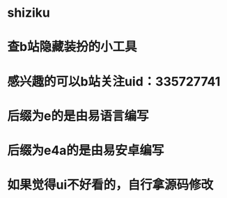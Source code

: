 # shiziku
# 查b站隐藏装扮的小工具
# 感兴趣的可以b站关注uid：335727741
# 后缀为e的是由易语言编写
# 后缀为e4a的是由易安卓编写
# 如果觉得ui不好看的，自行拿源码修改
